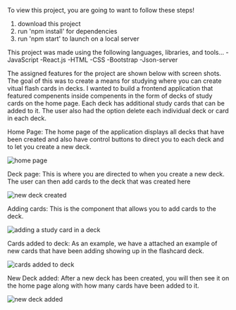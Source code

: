 To view this project, you are going to want to follow these steps!
1. download this project
2. run 'npm install' for dependencies
3. run 'npm start' to launch on a local server

This project was made using the following languages, libraries, and tools...
-JavaScript
-React.js
-HTML
-CSS
-Bootstrap
-Json-server



The assigned features for the project are shown below with screen shots. The goal of this was to create a means for studying where you can create vitual flash cards in decks. I wanted to build a frontend application that featured compenents inside compenents in the form of decks of study cards on the home page. Each deck has additional study cards that can be added to it. The user also had the option delete each individual deck or card in each deck. 



Home Page: The home page of the application displays all decks that have been created and also have control buttons to direct you to each deck and to let you create a new deck. 

![home page](https://user-images.githubusercontent.com/107443773/212747457-fb295848-28e3-4019-abd8-1a7e70910fe0.GIF)




Deck page: This is where you are directed to when you create a new deck. The user can then add cards to the deck that was created here

![new deck created](https://user-images.githubusercontent.com/107443773/212747551-f493f14c-19f6-4c89-8540-31203b85a47d.GIF)




Adding cards: This is the component that allows you to add cards to the deck.

![adding a study card in a deck](https://user-images.githubusercontent.com/107443773/212748208-8c9e14bb-b8c4-45f4-93b1-09189bfe41cd.GIF)



Cards added to deck: As an example, we have a attached an example of new cards that have been adding showing up in the flashcard deck. 

![cards added to deck](https://user-images.githubusercontent.com/107443773/212748385-e2cdc1b4-8ff5-46a1-b2ba-5e1f4a1e9561.GIF)




New Deck added: After a new deck has been created, you will then see it on the home page along with how many cards have been added to it. 

![new deck added](https://user-images.githubusercontent.com/107443773/212747714-bc747c2a-02a7-412b-a97d-21996a1bbc42.GIF)




